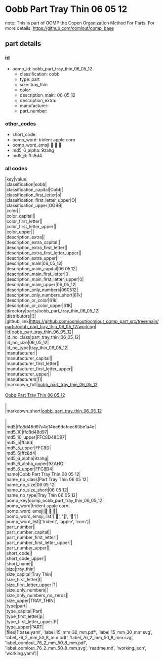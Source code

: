 # Oobb Part Tray Thin 06 05 12  

note: This is part of OOMP the Oopen Organization Method For Parts. For more details: https://github.com/oomlout/oomp_base

##  part details





### id
* oomp_id: oobb_part_tray_thin_06_05_12
  * classification: oobb
  * type: part
  * size: tray_thin
  * color: 
  * description_main: 06_05_12
  * description_extra: 
  * manufacturer: 
  * part_number: 

### other_codes
* short_code: 
* oomp_word: trident apple corn
* oomp_word_emoji :trident: :apple: :corn:
* md5_6_alpha: 9zahg
* md5_6: ffc8d4

### all codes 
|key|value|  
|classification|oobb|  
|classification_capital|Oobb|  
|classification_first_letter|o|  
|classification_first_letter_upper|O|  
|classification_upper|OOBB|  
|color||  
|color_capital||  
|color_first_letter||  
|color_first_letter_upper||  
|color_upper||  
|description_extra||  
|description_extra_capital||  
|description_extra_first_letter||  
|description_extra_first_letter_upper||  
|description_extra_upper||  
|description_main|06_05_12|  
|description_main_capital|06 05.12|  
|description_main_first_letter|0|  
|description_main_first_letter_upper|0|  
|description_main_upper|06_05_12|  
|description_only_numbers|060512|  
|description_only_numbers_short|61k|  
|description_or_color|61k|  
|description_or_color_upper|61K|  
|directory|parts/oobb_part_tray_thin_06_05_12|  
|distributors|[]|  
|github_link|https://github.com/oomlout/oomlout_oomp_part_src/tree/main/parts/oobb_part_tray_thin_06_05_12/working|  
|id|oobb_part_tray_thin_06_05_12|  
|id_no_class|part_tray_thin_06_05_12|  
|id_no_size|06_05_12|  
|id_no_type|tray_thin_06_05_12|  
|manufacturer||  
|manufacturer_capital||  
|manufacturer_first_letter||  
|manufacturer_first_letter_upper||  
|manufacturer_upper||  
|manufacturers|[]|  
|markdown_full|[oobb_part_tray_thin_06_05_12](https://github.com/oomlout/oomlout_oomp_part_src/tree/main/parts/oobb_part_tray_thin_06_05_12/working)<br>[](https://github.com/oomlout/oomlout_oomp_part_src/tree/main/parts/oobb_part_tray_thin_06_05_12/working)<br>[Oobb Part Tray Thin 06 05 12](https://github.com/oomlout/oomlout_oomp_part_src/tree/main/parts/oobb_part_tray_thin_06_05_12/working)<br><br>|  
|markdown_short|[oobb_part_tray_thin_06_05_12](https://github.com/oomlout/oomlout_oomp_part_src/tree/main/parts/oobb_part_tray_thin_06_05_12/working)<br><br>|  
|md5|ffc8d48d97c4c14ee6dcfcec80be1a4e|  
|md5_10|ffc8d48d97|  
|md5_10_upper|FFC8D48D97|  
|md5_5|ffc8d|  
|md5_5_upper|FFC8D|  
|md5_6|ffc8d4|  
|md5_6_alpha|9zahg|  
|md5_6_alpha_upper|9ZAHG|  
|md5_6_upper|FFC8D4|  
|name|Oobb Part Tray Thin 06 05 12|  
|name_no_class|Part Tray Thin 06 05 12|  
|name_no_size|06 05 12|  
|name_no_size_short|06 05 12|  
|name_no_type|Tray Thin 06 05 12|  
|oomp_key|oomp_oobb_part_tray_thin_06_05_12|  
|oomp_word|trident apple corn|  
|oomp_word_emoji|:trident: :apple: :corn:|  
|oomp_word_emoji_list|[':trident:', ':apple:', ':corn:']|  
|oomp_word_list|['trident', 'apple', 'corn']|  
|part_number||  
|part_number_capital||  
|part_number_first_letter||  
|part_number_first_letter_upper||  
|part_number_upper||  
|short_code||  
|short_code_upper||  
|short_name||  
|size|tray_thin|  
|size_capital|Tray Thin|  
|size_first_letter|t|  
|size_first_letter_upper|T|  
|size_only_numbers||  
|size_only_numbers_no_zeros||  
|size_upper|TRAY_THIN|  
|type|part|  
|type_capital|Part|  
|type_first_letter|p|  
|type_first_letter_upper|P|  
|type_upper|PART|  
|files|['base.yaml', 'label_15_mm_30_mm.pdf', 'label_15_mm_30_mm.svg', 'label_76_2_mm_50_8_mm.pdf', 'label_76_2_mm_50_8_mm.svg', 'label_oomlout_76_2_mm_50_8_mm.pdf', 'label_oomlout_76_2_mm_50_8_mm.svg', 'readme.md', 'working.json', 'working.yaml']|  
